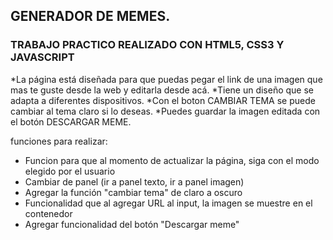 ## GENERADOR DE MEMES.
### TRABAJO PRACTICO REALIZADO CON HTML5, CSS3 Y JAVASCRIPT

*La página está diseñada para que puedas pegar el link de una imagen que mas te guste desde la web y editarla desde acá.
*Tiene un diseño que se adapta a diferentes dispositivos.
*Con el boton CAMBIAR TEMA se puede cambiar al tema claro si lo deseas.
*Puedes guardar la imagen editada con el botón DESCARGAR MEME.


funciones para realizar:

* Funcion para que al momento de actualizar la página, siga con el modo elegido por el usuario
* Cambiar de panel (ir a panel texto, ir a panel imagen)
* Agregar la función "cambiar tema" de claro a oscuro
* Funcionalidad que al agregar URL al input, la imagen se muestre en el contenedor 
* Agregar funcionalidad del botón "Descargar meme"




